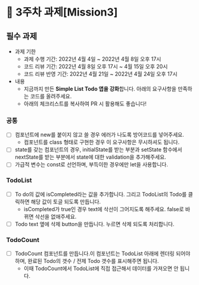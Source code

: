 # 📌 3주차 과제[Mission3]

## 필수 과제
- 과제 기한
  - 과제 수행 기간: 2022년 4월 4일 ~ 2022년 4월 8일 오후 17시
  - 코드 리뷰 기간: 2022년 4월 8일 오후 17시 ~ 4월 15일 오후 20시
  - 코드 리뷰 반영 기간: 2022년 4월 21일 ~ 2022년 4월 24일 오후 17시
- 내용
  - 지금까지 만든 **Simple List Todo 앱을 강화**합니다. 아래의 요구사항을 만족하는 코드를 올려주세요.
  - 아래의 체크리스트를 복사하여 PR 시 활용해도 좋습니다!

### 공통
- [ ] 컴포넌트에 new를 붙이지 않고 쓸 경우 에러가 나도록 방어코드를 넣어주세요.
  - 컴포넌트를 class 형태로 구현한 경우 이 요구사항은 무시하셔도 됩니다.
- [ ] state를 갖는 컴포넌트의 경우, initialState를 받는 부분과 setState 함수에서 nextState를 받는 부분에서 state에 대한 validation을 추가해주세요.
- [ ] 가급적 변수는 const로 선언하며, 부득이한 경우에만 let을 사용합니다.

### TodoList
- [ ] To do의 값에 isCompleted라는 값을 추가합니다. 그리고 TodoList의 Todo를 클릭하면 해당 값이 토글 되도록 만듭니다.
  - isCompleted가 true인 경우 text에 삭선이 그어지도록 해주세요. false로 바뀌면 삭선을 없애주세요.
- [ ] Todo text 옆에 삭제 button을 만듭니다. 누르면 삭제 되도록 처리합니다.

### TodoCount
- [ ] TodoCount 컴포넌트를 만듭니다.이 컴포넌트는 TodoList 아래에 렌더링 되어야 하며, 완료된 Todo의 갯수 / 전제 Todo 갯수를 표시해주면 됩니다.
  - 이때 TodoCount에서 TodoList에 직접 접근해서 데이터를 가져오면 안 됩니다.
